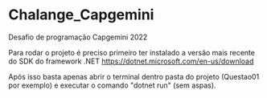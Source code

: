 # Chalange_Capgemini
Desafio de programação Capgemini 2022

Para rodar o projeto é preciso primeiro ter instalado a versão mais recente do SDK do framework .NET
https://dotnet.microsoft.com/en-us/download

Após isso basta apenas abrir o terminal dentro pasta do projeto (Questao01 por exemplo) e executar o comando "dotnet run" (sem aspas).
